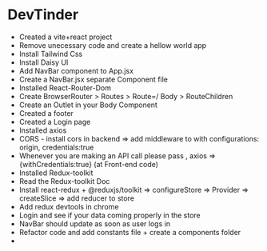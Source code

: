 # DevTinder

- Created a vite+react project
- Remove unecessary code and create a hellow world app
- Install Tailwind Css
- Install Daisy UI
- Add NavBar component to App.jsx
- Create a NavBar.jsx separate Component file
- Installed React-Router-Dom
- Create BrowserRouter > Routes > Route=/ Body > RouteChildren
- Create an Outlet in your Body Component
- Created a footer
- Created a Login page
- Installed axios
- CORS - install cors in backend => add middleware to with configurations: origin, credentials:true
- Whenever you are making an API call please pass , axios => {withCredentials:true} (at Front-end code)
- Installed Redux-toolkit 
- Read the Redux-toolkit Doc
- Install react-redux  +  @reduxjs/toolkit => configureStore => Provider => createSlice => add reducer to store
- Add redux devtools in chrome
- Login and see if your data coming properly in the store 
- NavBar should update as soon as user logs in
- Refactor code and add constants file + create a components folder
- 